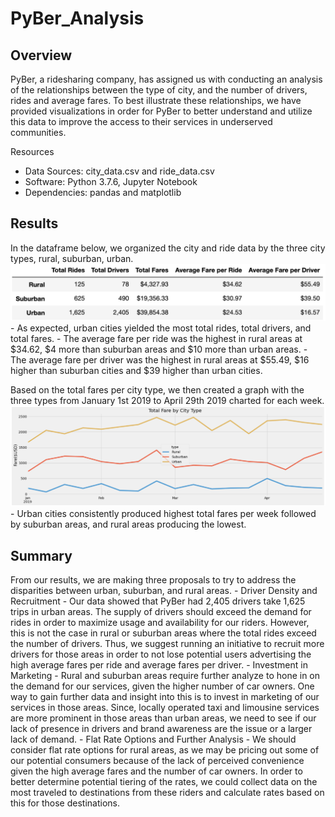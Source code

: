 # PyBer_Analysis

## Overview
PyBer, a ridesharing company, has assigned us with conducting an analysis of the relationships between the type of city, and the number of drivers, rides and average fares. To best illustrate these relationships, we have provided visualizations in order for PyBer to better understand and utilize this data to improve the access to their services in underserved communities. 

Resources
- Data Sources: city_data.csv and ride_data.csv
- Software: Python 3.7.6, Jupyter Notebook
- Dependencies: pandas and matplotlib

## Results
In the dataframe below, we organized the city and ride data by the three city types, rural, suburban, urban. 
![PyBer_Summary_DF.png](Pictures/PyBer_Summary_DF.png)
    - As expected, urban cities yielded the most total rides, total drivers, and total fares.
    - The average fare per ride was the highest in rural areas at $34.62, $4 more than suburban areas and $10 more than urban areas.
    - The average fare per driver was the highest in rural areas at $55.49, $16 higher than suburban cities and $39 higher than urban cities. 

Based on the total fares per city type, we then created a graph with the three types from January 1st 2019 to April 29th 2019 charted for each week.
![Fare_By_City_Type.png](Pictures/Fare_By_City_Type.png)
    - Urban cities consistently produced highest total fares per week followed by suburban areas, and rural areas producing the lowest.

## Summary
From our results, we are making three proposals to try to address the disparities between urban, suburban, and rural areas.
    - Driver Density and Recruitment
        - Our data showed that PyBer had 2,405 drivers take 1,625 trips in urban areas. The supply of drivers should exceed the demand for rides in order to maximize usage and availability for our riders. However, this is not the case in rural or suburban areas where the total rides exceed the number of drivers. Thus, we suggest running an initiative to recruit more drivers for those areas in order to not lose potential users advertising the high average fares per ride and average fares per driver.
    - Investment in Marketing
        - Rural and suburban areas require further analyze to hone in on the demand for our services, given the higher number of car owners. One way to gain further data and insight into this is to invest in marketing of our services in those areas. Since, locally operated taxi and limousine services are more prominent in those areas than urban areas, we need to see if our lack of presence in drivers and brand awareness are the issue or a larger lack of demand.
    - Flat Rate Options and Further Analysis
        - We should consider flat rate options for rural areas, as we may be pricing out some of our potential consumers because of the lack of perceived convenience given the high average fares and the number of car owners. In order to better determine potential tiering of the rates, we could collect data on the most traveled to destinations from these riders and calculate rates based on this for those destinations.
